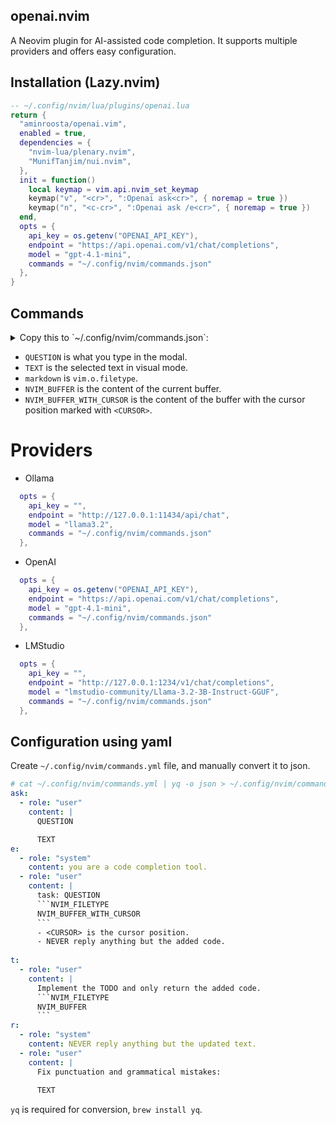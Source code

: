 ## openai.nvim

A Neovim plugin for AI-assisted code completion. It supports multiple providers and offers easy configuration.

## Installation (Lazy.nvim)
```lua
-- ~/.config/nvim/lua/plugins/openai.lua
return {
  "aminroosta/openai.vim",
  enabled = true,
  dependencies = {
    "nvim-lua/plenary.nvim",
    "MunifTanjim/nui.nvim",
  },
  init = function()
    local keymap = vim.api.nvim_set_keymap
    keymap("v", "<cr>", ":Openai ask<cr>", { noremap = true })
    keymap("n", "<c-cr>", ":Openai ask /e<cr>", { noremap = true })
  end,
  opts = {
    api_key = os.getenv("OPENAI_API_KEY"),
    endpoint = "https://api.openai.com/v1/chat/completions",
    model = "gpt-4.1-mini",
    commands = "~/.config/nvim/commands.json"
  },
}
```

## Commands
<details> <summary>Copy this to `~/.config/nvim/commands.json`: </summary>

```json
{
  "ask": [
    {
      "role": "user",
      "content": "QUESTION\n\nTEXT\n"
    }
  ],
  "e": [
    {
      "role": "system",
      "content": "you are a code completion tool."
    },
    {
      "role": "user",
      "content": "task: QUESTION\n```NVIM_FILETYPE\nNVIM_BUFFER_WITH_CURSOR\n```\n- <CURSOR> is the cursor position.\n- NEVER reply anything but the added code.\n"
    }
  ],
  "t": [
    {
      "role": "user",
      "content": "Implement the TODO and only return the added code.\n```NVIM_FILETYPE\nNVIM_BUFFER\n```\n"
    }
  ],
  "r": [
    {
      "role": "user",
      "content": "Fix punctuation and grammatical mistakes:\n\nTEXT\n"
    }
  ]
}
```

</details>

- `QUESTION` is what you type in the modal.
- `TEXT` is the selected text in visual mode.
- `markdown` is `vim.o.filetype`.
- `NVIM_BUFFER` is the content of the current buffer.
- `NVIM_BUFFER_WITH_CURSOR` is the content of the buffer with the cursor position marked with `<CURSOR>`.

# Providers

* Ollama

```lua
  opts = {
    api_key = "",
    endpoint = "http://127.0.0.1:11434/api/chat",
    model = "llama3.2",
    commands = "~/.config/nvim/commands.json"
  },
```


* OpenAI
```lua
  opts = {
    api_key = os.getenv("OPENAI_API_KEY"),
    endpoint = "https://api.openai.com/v1/chat/completions",
    model = "gpt-4.1-mini",
    commands = "~/.config/nvim/commands.json"
  },
```

* LMStudio
```lua
  opts = {
    api_key = "",
    endpoint = "http://127.0.0.1:1234/v1/chat/completions",
    model = "lmstudio-community/Llama-3.2-3B-Instruct-GGUF",
    commands = "~/.config/nvim/commands.json"
  },
```

## Configuration using yaml
Create `~/.config/nvim/commands.yml` file, and manually convert it to json.
````yaml
# cat ~/.config/nvim/commands.yml | yq -o json > ~/.config/nvim/commands.json
ask:
  - role: "user"
    content: |
      QUESTION

      TEXT
e:
  - role: "system"
    content: you are a code completion tool.
  - role: "user"
    content: |
      task: QUESTION
      ```NVIM_FILETYPE
      NVIM_BUFFER_WITH_CURSOR
      ```
      - <CURSOR> is the cursor position.
      - NEVER reply anything but the added code.
      
t:
  - role: "user"
    content: |
      Implement the TODO and only return the added code.
      ```NVIM_FILETYPE
      NVIM_BUFFER
      ```
r:
  - role: "system"
    content: NEVER reply anything but the updated text.
  - role: "user"
    content: |
      Fix punctuation and grammatical mistakes:
      
      TEXT
````

`yq` is required for conversion, `brew install yq`.
